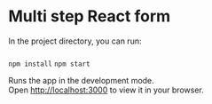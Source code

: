 # Multi step React form

In the project directory, you can run:

### 
`npm install`
`npm start`

Runs the app in the development mode.\
Open [http://localhost:3000](http://localhost:3000) to view it in your browser.

